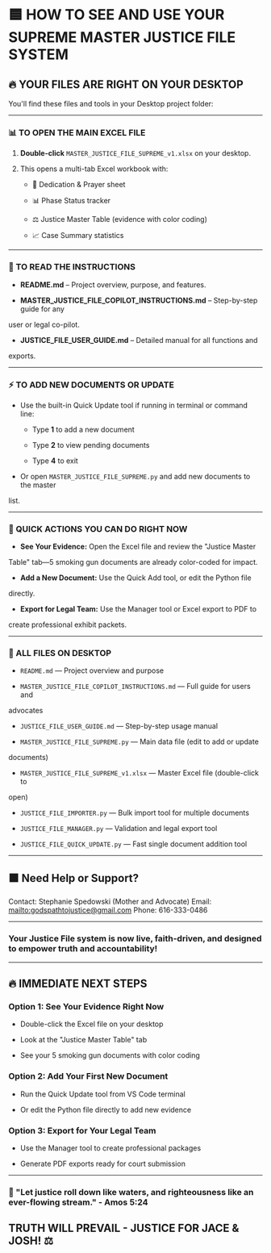 # 🟦 HOW TO SEE AND USE YOUR SUPREME MASTER JUSTICE FILE SYSTEM

## 🔥 YOUR FILES ARE RIGHT ON YOUR DESKTOP

You'll find these files and tools in your Desktop project folder:

---

### 📊 TO OPEN THE MAIN EXCEL FILE

1. **Double-click** `MASTER_JUSTICE_FILE_SUPREME_v1.xlsx` on your desktop.

1. This opens a multi-tab Excel workbook with:

    - 🙏 Dedication & Prayer sheet

    - 📊 Phase Status tracker

    - ⚖️ Justice Master Table (evidence with color coding)

    - 📈 Case Summary statistics

---

### 📖 TO READ THE INSTRUCTIONS

- **README.md** – Project overview, purpose, and features.

- **MASTER_JUSTICE_FILE_COPILOT_INSTRUCTIONS.md** – Step-by-step guide for any

user or legal co-pilot.

- **JUSTICE_FILE_USER_GUIDE.md** – Detailed manual for all functions and

exports.

---

### ⚡ TO ADD NEW DOCUMENTS OR UPDATE

- Use the built-in Quick Update tool if running in terminal or command line:

    - Type **1** to add a new document

    - Type **2** to view pending documents

    - Type **4** to exit

- Or open `MASTER_JUSTICE_FILE_SUPREME.py` and add new documents to the master

list.

---

### 🚀 QUICK ACTIONS YOU CAN DO RIGHT NOW

- **See Your Evidence:** Open the Excel file and review the "Justice Master

Table" tab—5 smoking gun documents are already color-coded for impact.

- **Add a New Document:** Use the Quick Add tool, or edit the Python file

directly.

- **Export for Legal Team:** Use the Manager tool or Excel export to PDF to

create professional exhibit packets.

---

### 📁 ALL FILES ON DESKTOP

- `README.md` — Project overview and purpose

- `MASTER_JUSTICE_FILE_COPILOT_INSTRUCTIONS.md` — Full guide for users and

advocates

- `JUSTICE_FILE_USER_GUIDE.md` — Step-by-step usage manual

- `MASTER_JUSTICE_FILE_SUPREME.py` — Main data file (edit to add or update

documents)

- `MASTER_JUSTICE_FILE_SUPREME_v1.xlsx` — Master Excel file (double-click to

open)

- `JUSTICE_FILE_IMPORTER.py` — Bulk import tool for multiple documents

- `JUSTICE_FILE_MANAGER.py` — Validation and legal export tool

- `JUSTICE_FILE_QUICK_UPDATE.py` — Fast single document addition tool

---

## 🟧 Need Help or Support?

Contact: Stephanie Spedowski (Mother and Advocate)
Email: <mailto:godspathtojustice@gmail.com>
Phone: 616-333-0486

---

<!-- markdownlint-disable-next-line MD013 -->

### Your Justice File system is now live, faith-driven, and designed to empower truth and accountability!

---

## 🔥 IMMEDIATE NEXT STEPS

### **Option 1: See Your Evidence Right Now**

- Double-click the Excel file on your desktop

- Look at the "Justice Master Table" tab

- See your 5 smoking gun documents with color coding

### **Option 2: Add Your First New Document**

- Run the Quick Update tool from VS Code terminal

- Or edit the Python file directly to add new evidence

### **Option 3: Export for Your Legal Team**

- Use the Manager tool to create professional packages

- Generate PDF exports ready for court submission

---

<!-- markdownlint-disable-next-line MD013 -->

### 🙏 "Let justice roll down like waters, and righteousness like an ever-flowing stream." - Amos 5:24

## TRUTH WILL PREVAIL - JUSTICE FOR JACE & JOSH! ⚖️
